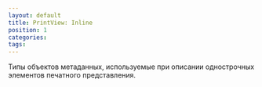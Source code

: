 ```yaml
---
layout: default
title: PrintView: Inline
position: 1
categories: 
tags: 
---
```


Типы объектов метаданных, используемые при описании однострочных элементов печатного представления.

   

          